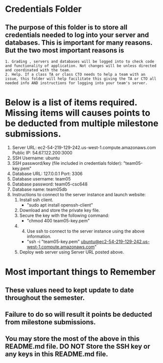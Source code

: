 # Credentials Folder

## The purpose of this folder is to store all credentials needed to log into your server and databases. This is important for many reasons. But the two most important reasons is
    1. Grading , servers and databases will be logged into to check code and functionality of application. Not changes will be unless directed and coordinated with the team.
    2. Help. If a class TA or class CTO needs to help a team with an issue, this folder will help facilitate this giving the TA or CTO all needed info AND instructions for logging into your team's server. 


# Below is a list of items required. Missing items will causes points to be deducted from multiple milestone submissions.

1. Server URL:  ec2-54-219-129-242.us-west-1.compute.amazonaws.com Public IP: 54.67.122.200:3000
2. SSH Username: ubuntu
3. SSH password/key (file included in credentials folder): "team05-key.pem"
4. Database URL: 127.0.0.1 Port: 3306
5. Database username: team05
6. Database password: team05-csc648
7. Database name: team05db
8. Instructions to connect to the server instance and launch website:
   1. Install ssh client.
      - "sudo apt install openssh-client"
   2. Download and store the private key file.
   3. Secure the key with the following command:
      - "chmod 400 team05-key.pem"
   5. 4. Use ssh to connect to the server instance using the above information.
      - "ssh -i "team05-key.pem" ubuntu@ec2-54-219-129-242.us-west-1.compute.amazonaws.com"
   6. Deploy web server using Server URL posted above.

# Most important things to Remember
## These values need to kept update to date throughout the semester. <br>
## <strong>Failure to do so will result it points be deducted from milestone submissions.</strong><br>
## You may store the most of the above in this README.md file. DO NOT Store the SSH key or any keys in this README.md file.
